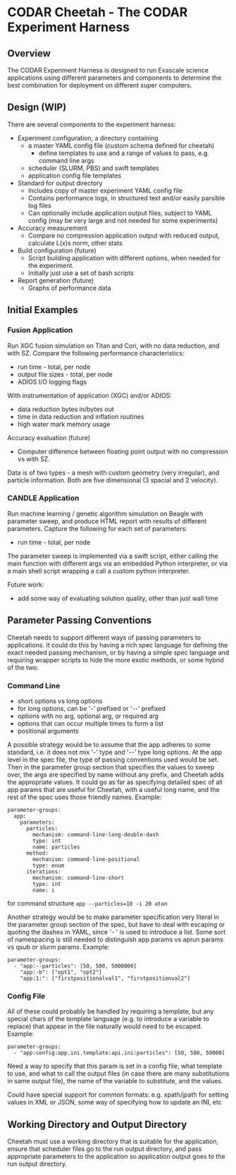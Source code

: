 # CODAR Cheetah - The CODAR Experiment Harness

## Overview

The CODAR Experiment Harness is designed to run Exascale science applications
using different parameters and components to determine the best combination
for deployment on different super computers.

## Design (WIP)

There are several components to the experiment harness:

- Experiment configuration, a directory containing
  - a master YAML config file (custom schema defined for cheetah)
    - define templates to use and a range of values to pass,
      e.g. command line args
  - scheduler (SLURM, PBS) and swift templates
  - application config file templates
- Standard for output directory
  - Includes copy of master experiment YAML config file 
  - Contains performance logs, in structured text and/or easily parsible log
    files
  - Can optionally include application output files, subject to YAML config
    (may be very large and not needed for some experiments)
- Accuracy measurement
  - Compare no compression application output with reduced output, calculate
    L(x)s norm, other stats
- Build configuration (future)
  - Script building application with different options, when needed for the
    experiment.
  - Initially just use a set of bash scripts
- Report generation (future)
  - Graphs of performance data

## Initial Examples

### Fusion Application

Run XGC fusion simulation on Titan and Cori, with no data reduction, and with
SZ. Compare the following performance characteristics:

- run time - total, per node
- output file sizes - total, per node
- ADIOS I/O logging flags

With instrumentation of application (XGC) and/or ADIOS:

- data reduction bytes in/bytes out
- time in data reduction and inflation routines
- high water mark memory usage

Accuracy evaluation (future)

- Computer difference between floating point output with no compression vs
  with SZ.

Data is of two types - a mesh with custom geometry (very irregular), and
particle information. Both are five dimensional (3 spacial and 2 velocity).

### CANDLE Application

Run machine learning / genetic algorithm simulation on Beagle with parameter
sweep, and produce HTML report with results of different parameters. Capture
the following for each set of parameters:

- run time - total, per node

The parameter sweep is implemented via a swift script, either calling the
main function with different args via an embedded Python interpreter, or via
a main shell script wrapping a call a custom python interpreter.

Future work:

- add some way of evaluating solution quality, other than just wall time

## Parameter Passing Conventions

Cheetah needs to support different ways of passing parameters to applications.
It could do this by having a rich spec language for defining the exact needed
passing mechanism, or by having a simple spec language and requiring wrapper
scripts to hide the more exotic methods, or some hybrid of the two.

### Command Line

- short options vs long options
- for long options, can be '-' prefixed or '--' prefixed
- options with no arg, optional arg, or required arg
- options that can occur multiple times to form a list
- positional arguments

A possible strategy would be to assume that the app adheres to some standard,
i.e. it does not mix '-' type and '--' type long options. At the app level in
the spec file, the type of passing conventions used would be set. Then in the
parameter group section that specifies the values to sweep over, the args are
specified by name without any prefix, and Cheetah adds the appropriate values.
It could go as far as specifying detailed spec of all app params that are
useful for Cheetah, with a useful long name, and the rest of the spec uses
those friendly names. Example:

```
parameter-groups:
  app:
    parameters:
      particles:
        mechanism: command-line-long-double-dash
        type: int
        name: particles
      method:
        mechanism: command-line-positional
        type: enum
      iterations:
        mechanism: command-line-short
        type: int
        name: i
```
for command structure `app --particles=10 -i 20 atan`

Another strategy would be to make parameter specification very literal in the
parameter group section of the spec, but have to deal with escaping or quoting
the dashes in YAML, since '- ' is used to introduce a list. Some sort of
namespacing is still needed to distinguish app params vs aprun params vs
qsub or slurm params. Example:
```
parameter-groups:
  - "app:--particles": [50, 500, 5000000]
    "app:-b": ["opt1", "opt2"]
    "app:1:": ["firstpositionalval1", "firstpositionval2"]
```

### Config File

All of these could probably be handled by requiring a template, but any special
chars of the template language (e.g. to introduce a variable to replace) that
appear in the file naturally would need to be escaped. Example:

```
parameter-groups:
  - "app:config:app.ini.template:api.ini:particles": [50, 500, 50000]
```
Need a way to specify that this param is set in a config file, what template
to use, and what to call the output files (in case there are many substitutions
in same output file), the name of the variable to substitute, and the values.

Could have special support for common formats: e.g. xpath/jpath for setting
values in XML or JSON, some way of specifying how to update an INI, etc

## Working Directory and Output Directory

Cheetah must use a working directory that is suitable for the application,
ensure that scheduler files go to the run output directory, and pass
appropriate parameters to the application so application output goes to the run
output directory.
